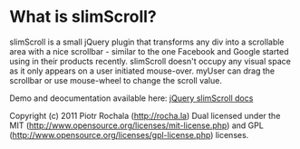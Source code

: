 # What is slimScroll?

slimScroll is a small jQuery plugin that transforms any div into a scrollable area with a nice scrollbar - similar to
the one Facebook and Google started using in their products recently. slimScroll doesn't occupy any visual space as it
only appears on a user initiated mouse-over. myUser can drag the scrollbar or use mouse-wheel to change the scroll
value.

Demo and deocumentation available here: [jQuery slimScroll docs](http://rocha.la/jQuery-slimScroll)

Copyright (c) 2011 Piotr Rochala (http://rocha.la)
Dual licensed under the MIT (http://www.opensource.org/licenses/mit-license.php) and
GPL (http://www.opensource.org/licenses/gpl-license.php) licenses.